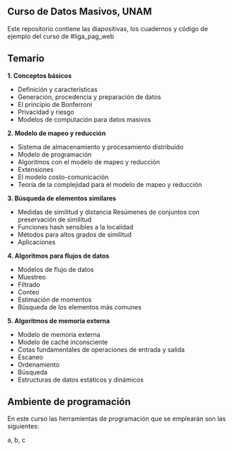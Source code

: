 ## Curso de Datos Masivos, UNAM
Este repositorio contiene las diapositivas, los cuadernos y código de ejemplo del curso de #liga_pag_web

## Temario
**1. Conceptos básicos**
  - Definición y características
  - Generación, procedencia y preparación de datos
  - El principio de Bonferroni
  - Privacidad y riesgo
  - Modelos de computación para datos masivos
  
**2. Modelo de mapeo y reducción**
  - Sistema de almacenamiento y procesamiento distribuido
  - Modelo de programación
  - Algoritmos con el modelo de mapeo y reducción
  - Extensiones
  - El modelo costo-comunicación
  - Teoría de la complejidad para el modelo de mapeo y reducción
  
**3. Búsqueda de elementos similares**
  - Medidas de similitud y distancia Resúmenes de conjuntos con preservación de similitud
  - Funciones hash sensibles a la localidad
  - Métodos para altos grados de similitud
  - Aplicaciones
  
**4. Algoritmos para flujos de datos**
  - Modelos de flujo de datos
  - Muestreo
  - Filtrado
  - Conteo
  - Estimación de momentos
  - Búsqueda de los elementos más comunes

**5. Algoritmos de memoria externa**
  - Modelo de memoria externa
  - Modelo de caché inconsciente
  - Cotas fundamentales de operaciones de entrada y salida
  - Escaneo
  - Ordenamiento
  - Búsqueda
  - Estructuras de datos estáticos y dinámicos
  
  ## Ambiente de programación

En este curso las herramientas de programación que se emplearán son las siguientes:

a, b, c
